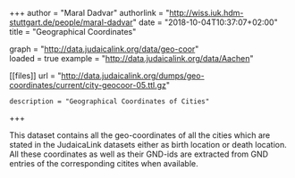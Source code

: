 +++
author = "Maral Dadvar"
authorlink = "http://wiss.iuk.hdm-stuttgart.de/people/maral-dadvar"
date = "2018-10-04T10:37:07+02:00"
title = "Geographical Coordinates" 

graph = "http://data.judaicalink.org/data/geo-coor"  
loaded = true
example = "http://data.judaicalink.org/data/Aachen"


[[files]]
	url = "http://data.judaicalink.org/dumps/geo-coordinates/current/city-geocoor-05.ttl.gz"
	
	
	description = "Geographical Coordinates of Cities"
	
	
+++

 This dataset contains all the geo-coordinates of all the cities which are stated in the JudaicaLink datasets either as birth location or death location. All these coordinates as well as their GND-ids are extracted from GND entries of the corresponding citites when available. 



